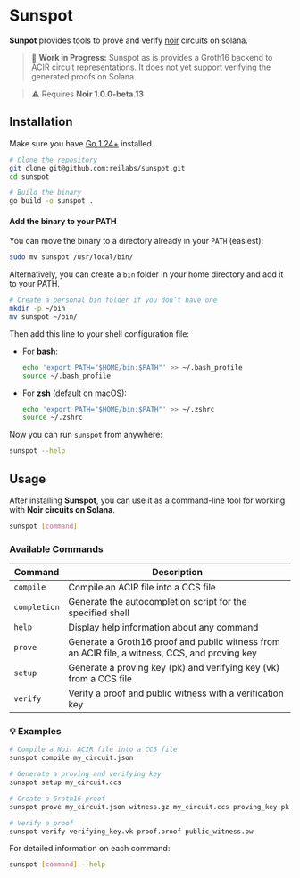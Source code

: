 # Sunspot

**Sunpot** provides tools to prove and verify [noir](https://noir-lang.org) circuits on solana.

> 🚧 **Work in Progress:** Sunspot as is provides a Groth16 backend to ACIR circuit representations. It does not yet support verifying the generated proofs on Solana.

> ⚠️ Requires **Noir 1.0.0-beta.13**  

## Installation

Make sure you have [Go 1.24+](https://go.dev/dl/) installed.

```bash
# Clone the repository
git clone git@github.com:reilabs/sunspot.git
cd sunspot

# Build the binary
go build -o sunspot .
````

#### Add the binary to your PATH

You can move the binary to a directory already in your `PATH` (easiest):

```bash
sudo mv sunspot /usr/local/bin/
```

Alternatively, you can create a `bin` folder in your home directory and add it to your PATH.

```bash
# Create a personal bin folder if you don’t have one
mkdir -p ~/bin
mv sunspot ~/bin/
```

Then add this line to your shell configuration file:

* For **bash**:

  ```bash
  echo 'export PATH="$HOME/bin:$PATH"' >> ~/.bash_profile
  source ~/.bash_profile
  ```

* For **zsh** (default on macOS):

  ```bash
  echo 'export PATH="$HOME/bin:$PATH"' >> ~/.zshrc
  source ~/.zshrc
  ```

Now you can run `sunspot` from anywhere:

```bash
sunspot --help
```

## Usage

After installing **Sunspot**, you can use it as a command-line tool for working with **Noir circuits on Solana**.

```bash
sunspot [command]
````


###  Available Commands

| Command      | Description                                                                      |
| ------------ | -------------------------------------------------------------------------------- |
| `compile`    | Compile an ACIR file into a CCS file                                             |
| `completion` | Generate the autocompletion script for the specified shell                       |
| `help`       | Display help information about any command                                       |
| `prove`      | Generate a Groth16 proof and public witness from an ACIR file, a witness, CCS, and proving key |
| `setup`      | Generate a proving key (pk) and verifying key (vk) from a CCS file               |
| `verify`     | Verify a proof and public witness with a verification key                        |

### 💡 Examples

```bash
# Compile a Noir ACIR file into a CCS file
sunspot compile my_circuit.json

# Generate a proving and verifying key
sunspot setup my_circuit.ccs

# Create a Groth16 proof
sunspot prove my_circuit.json witness.gz my_circuit.ccs proving_key.pk

# Verify a proof
sunspot verify verifying_key.vk proof.proof public_witness.pw
```

For detailed information on each command:

```bash
sunspot [command] --help
```